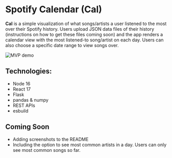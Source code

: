 # Spotify Calendar (Cal)
**Cal** is a simple visualization of what songs/artists a user listened to the most over their Spotify history. Users upload JSON data files of their history (instructions on how to get these files coming soon) and the app renders a calendar view with the most listened-to song/artist on each day. Users can also choose a specific date range to view songs over.

![MVP demo](./images/demo.gif)

## Technologies:
* Node 16
* React 17
* Flask
* pandas & numpy
* REST APIs
* esbuild

## Coming Soon
- Adding screenshots to the README
- Including the option to see most common artists in a day. Users can only see most common songs so far.
